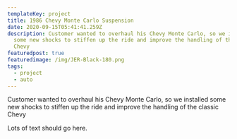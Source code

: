 ```yaml
---
templateKey: project
title: 1986 Chevy Monte Carlo Suspension
date: 2020-09-15T05:41:41.259Z
description: Customer wanted to overhaul his Chevy Monte Carlo, so we installed
  some new shocks to stiffen up the ride and improve the handling of the classic
  Chevy
featuredpost: true
featuredimage: /img/JER-Black-180.png
tags:
  - project
  - auto
---
```

Customer wanted to overhaul his Chevy Monte Carlo, so we installed some new shocks to stiffen up the ride and improve the handling of the classic Chevy



Lots of text should go here.